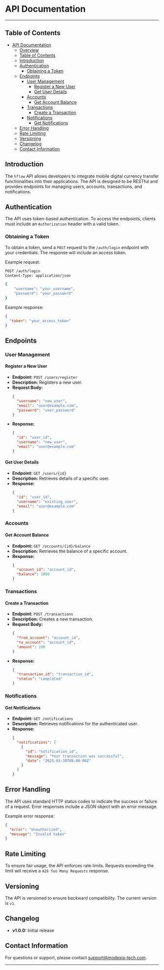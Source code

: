 # API Documentation

---

## Table of Contents

- [API Documentation](#api-documentation)
  - [Overview](#overview)
  - [Table of Contents](#table-of-contents)
  - [Introduction](#introduction)
  - [Authentication](#authentication)
    - [Obtaining a Token](#obtaining-a-token)
  - [Endpoints](#endpoints)
    - [User Management](#user-management)
      - [Register a New User](#register-a-new-user)
      - [Get User Details](#get-user-details)
    - [Accounts](#accounts)
      - [Get Account Balance](#get-account-balance)
    - [Transactions](#transactions)
      - [Create a Transaction](#create-a-transaction)
    - [Notifications](#notifications)
      - [Get Notifications](#get-notifications)
  - [Error Handling](#error-handling)
  - [Rate Limiting](#rate-limiting)
  - [Versioning](#versioning)
  - [Changelog](#changelog)
  - [Contact Information](#contact-information)

## Introduction

The `hflow` API allows developers to integrate mobile digital currency transfer functionalities
into their applications. The API is designed to be RESTful and provides
endpoints for managing users, accounts, transactions, and notifications.

## Authentication

The API uses token-based authentication. To access the endpoints, clients must
include an `Authorization` header with a valid token.

### Obtaining a Token

To obtain a token, send a `POST` request to the `/auth/login` endpoint with your
credentials. The response will include an access token.

Example request:

```bash
POST /auth/login
Content-Type: application/json

{
    "username": "your_username",
    "password": "your_password"
}
```

Example response:

```json
{
  "token": "your_access_token"
}
```

## Endpoints

### User Management

#### Register a New User

- **Endpoint:** `POST /users/register`
- **Description:** Registers a new user.
- **Request Body:**
  ```json
  {
    "username": "new_user",
    "email": "user@example.com",
    "password": "user_password"
  }
  ```
- **Response:**
  ```json
  {
    "id": "user_id",
    "username": "new_user",
    "email": "user@example.com"
  }
  ```

#### Get User Details

- **Endpoint:** `GET /users/{id}`
- **Description:** Retrieves details of a specific user.
- **Response:**
  ```json
  {
    "id": "user_id",
    "username": "existing_user",
    "email": "user@example.com"
  }
  ```

### Accounts

#### Get Account Balance

- **Endpoint:** `GET /accounts/{id}/balance`
- **Description:** Retrieves the balance of a specific account.
- **Response:**
  ```json
  {
    "account_id": "account_id",
    "balance": 1000
  }
  ```

### Transactions

#### Create a Transaction

- **Endpoint:** `POST /transactions`
- **Description:** Creates a new transaction.
- **Request Body:**
  ```json
  {
    "from_account": "account_id",
    "to_account": "account_id",
    "amount": 100
  }
  ```
- **Response:**
  ```json
  {
    "transaction_id": "transaction_id",
    "status": "completed"
  }
  ```

### Notifications

#### Get Notifications

- **Endpoint:** `GET /notifications`
- **Description:** Retrieves notifications for the authenticated user.
- **Response:**
  ```json
  {
    "notifications": [
      {
        "id": "notification_id",
        "message": "Your transaction was successful",
        "date": "2025-03-30T08:00:00Z"
      }
    ]
  }
  ```

## Error Handling

The API uses standard HTTP status codes to indicate the success or failure of a
request. Error responses include a JSON object with an error message.

Example error response:

```json
{
  "error": "Unauthorized",
  "message": "Invalid token"
}
```

## Rate Limiting

To ensure fair usage, the API enforces rate limits. Requests exceeding the limit
will receive a `429 Too Many Requests` response.

## Versioning

The API is versioned to ensure backward compatibility. The current version is
`v1`.

## Changelog

- **v1.0.0:** Initial release

## Contact Information

For questions or support, please contact
[support@modexia-tech.com](mailto:support@modexia-tech.com).

---
